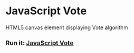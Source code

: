 # JavaScript Vote

HTML5 canvas element displaying Vote algorithm

### Run it: [JavaScript Vote](https://kennygow.github.io/js-vote/)
